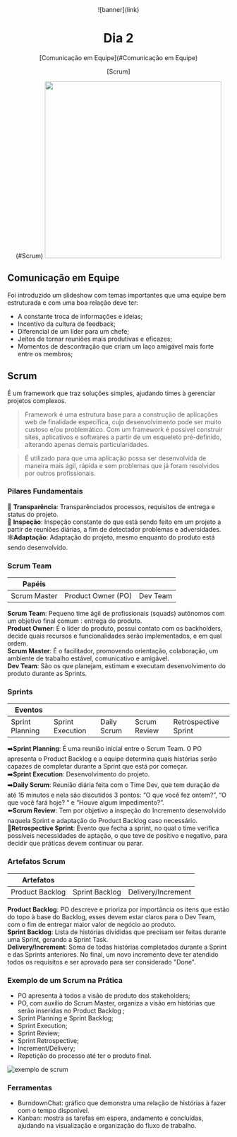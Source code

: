 <div align="center">
    ![banner](link)
    <h1> Dia 2 </h1>
    <p> [Comunicação em Equipe](#Comunicação em Equipe)
    <p> [Scrum] </p>(#Scrum)
    <img src="https://keeps.com.br/wp-content/uploads/2022/07/Scrum_esquema-10-1-1024x536.png" width="400px">
</div>

## Comunicação em Equipe
Foi introduzido um slideshow com temas importantes que uma equipe bem estruturada e com uma boa relação deve ter:
- A constante troca de informações e ideias;
- Incentivo da cultura de feedback;
- Diferencial de um líder para um chefe;
- Jeitos de tornar reuniões mais produtivas e eficazes;
- Momentos de descontração que criam um laço amigável mais forte entre os membros;

## Scrum
É um framework que traz soluções simples, ajudando times à gerenciar projetos complexos.

> Framework é uma estrutura base para a construção de aplicações web de finalidade específica, cujo desenvolvimento pode ser muito custoso e/ou problemático. Com um framework é possível construir sites, aplicativos e softwares a partir de um esqueleto pré-definido, alterando apenas demais particularidades. <br/>

> É utilizado para que uma aplicação possa ser desenvolvida de maneira mais ágil, rápida e sem problemas que já foram resolvidos por outros profissionais.

### Pilares Fundamentais
📖 **Transparência**: Transparênciados processos, requisitos de entrega e status do projeto.<br/>
🔎 **Inspeção**: Inspeção constante do que está sendo feito em um projeto a partir de reuniões diárias, a fim de detectador problemas e adversidades.<br/>
🕸**Adaptação**: Adaptação do projeto, mesmo enquanto do produto está sendo desenvolvido.


### Scrum Team
| Papéis       |                   |         |
|--------------|-------------------|---------|
|Scrum Master  |Product Owner (PO) | Dev Team| 

**Scrum Team**: Pequeno time ágil de profissionais (squads) autônomos com um objetivo final comum : entrega do produto.<br/>
**Product Owner**: É o líder do produto, possui contato com  os backholders, decide quais recursos e funcionalidades serão implementados, e em qual ordem.<br/>
**Scrum Master**:  É o facilitador, promovendo orientação, colaboração, um ambiente de trabalho estável, comunicativo e amigável. <br/>
**Dev Team**: São os que planejam, estimam e executam desenvolvimento do produto durante as Sprints.<br/>

### Sprints
|Eventos                   |                 |                      |              |                    |
|--------------------------|-----------------|----------------------|--------------|--------------------|
|Sprint Planning           |Sprint Execution |Daily Scrum           | Scrum Review |Retrospective Sprint|

➡️**Sprint Planning**:  É uma reunião inicial entre o Scrum Team. O PO apresenta o Product Backlog e a equipe determina quais histórias serão capazes de completar durante a Sprint que está por começar.<br/>
➡️**Sprint Execution**: Desenvolvimento do projeto.<br/>
➡️**Daily Scrum**: Reunião diária feita com o Time Dev, que tem duração de até 15 minutos e nela são discutidos 3 pontos: “O que você fez ontem?”, “O que você fará hoje? ” e “Houve algum impedimento?”.<br/>
⬅️**Scrum Review**: Tem por objetivo a inspeção do Incremento desenvolvido naquela Sprint e adaptação do Product Backlog caso necessário.<br/>
🔁**Retrospective Sprint**: Evento que fecha a sprint, no qual o time verifica possíveis necessidades de aptação, o que teve de positivo e negativo, para decidir que práticas devem continuar ou parar.<br/>


### Artefatos Scrum
| Artefatos     |              |                  |
|---------------|--------------|------------------|
|Product Backlog|Sprint Backlog|Delivery/Increment|

**Product Backlog**: PO descreve e prioriza por importância os itens que estão do topo à base do Backlog, esses devem estar claros para o Dev Team, com o fim de entregar maior valor de negócio ao produto. <br/>
**Sprint Backlog**: Lista de histórias divididas que precisam ser feitas durante uma Sprint, gerando a Sprint Task.<br/>
**Delivery/Increment**: Soma de todas histórias completados durante a Sprint e das Sprints anteriores. No final, um novo incremento deve ter atendido todos os requisitos e ser aprovado para ser considerado "Done".


### Exemplo de um Scrum na Prática
- PO apresenta à todos a visão de produto dos stakeholders;
- PO, com auxílio do Scrum Master, organiza a visão em histórias que serão inseridas no Product Backlog ;
- Sprint Planning e Sprint Backlog;
- Sprint Execution;
- Sprint Review;
- Sprint Retrospective;
- Increment/Delivery;
- Repetição do processo até ter o produto final.

![exemplo de scrum](https://keeps.com.br/wp-content/uploads/2022/07/Scrum_esquema-10-1-1024x536.png)

### Ferramentas
- BurndownChat: gráfico que demonstra uma relação de histórias à fazer com o tempo disponível.
- Kanban: mostra as tarefas em espera, andamento e concluídas, ajudando na visualização e organização do fluxo de trabalho.
